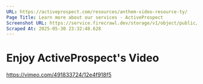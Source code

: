 ```yaml
---
URL: https://activeprospect.com/resources/anthem-video-resource-ty/
Page Title: Learn more about our services - ActiveProspect
Screenshot URL: https://service.firecrawl.dev/storage/v1/object/public/media/screenshot-0e7000e4-ec89-4340-845f-020ab1605f58.png
Scraped At: 2025-05-30 23:32:48.628
---
```

# Enjoy ActiveProspect's Video

https://vimeo.com/491833724/12e4f918f5

